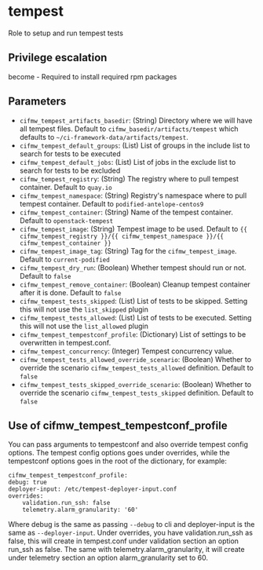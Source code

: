 # tempest
Role to setup and run tempest tests

## Privilege escalation
become - Required to install required rpm packages

## Parameters

* `cifmw_tempest_artifacts_basedir`: (String) Directory where we will have all tempest files. Default to `cifmw_basedir/artifacts/tempest` which defaults to `~/ci-framework-data/artifacts/tempest`.
* `cifmw_tempest_default_groups`: (List) List of groups in the include list to search for tests to be executed
* `cifmw_tempest_default_jobs`: (List) List of jobs in the exclude list to search for tests to be excluded
* `cifmw_tempest_registry`: (String) The registry where to pull tempest container. Default to `quay.io`
* `cifmw_tempest_namespace`: (String) Registry's namespace where to pull tempest container. Default to `podified-antelope-centos9`
* `cifmw_tempest_container`: (String) Name of the tempest container. Default to `openstack-tempest`
* `cifmw_tempest_image`: (String) Tempest image to be used. Default to `{{ cifmw_tempest_registry }}/{{ cifmw_tempest_namespace }}/{{ cifmw_tempest_container }}`
* `cifmw_tempest_image_tag`: (String) Tag for the `cifmw_tempest_image`. Default to `current-podified`
* `cifmw_tempest_dry_run`: (Boolean) Whether tempest should run or not. Default to `false`
* `cifmw_tempest_remove_container`: (Boolean) Cleanup tempest container after it is done. Default to `false`
* `cifmw_tempest_tests_skipped`: (List) List of tests to be skipped. Setting this will not use the `list_skipped` plugin
* `cifmw_tempest_tests_allowed`: (List) List of tests to be executed. Setting this will not use the `list_allowed` plugin
* `cifmw_tempest_tempestconf_profile`: (Dictionary) List of settings to be overwritten in tempest.conf.
* `cifmw_tempest_concurrency`: (Integer) Tempest concurrency value.
* `cifmw_tempest_tests_allowed_override_scenario`: (Boolean) Whether to override the scenario `cifmw_tempest_tests_allowed` definition. Default to `false`
* `cifmw_tempest_tests_skipped_override_scenario`: (Boolean) Whether to override the scenario `cifmw_tempest_tests_skipped` definition. Default to `false`

## Use of cifmw_tempest_tempestconf_profile

You can pass arguments to tempestconf and also override tempest config options.
The tempest config options goes under overrides, while the tempestconf options
goes in the root of the dictionary, for example:

```
cifmw_tempest_tempestconf_profile:
debug: true
deployer-input: /etc/tempest-deployer-input.conf
overrides:
    validation.run_ssh: false
    telemetry.alarm_granularity: '60'
```

Where debug is the same as passing `--debug` to cli and deployer-input is the
same as `--deployer-input`. Under overrides, you have validation.run_ssh as
false, this will create in tempest.conf under validation section an option
run_ssh as false. The same with telemetry.alarm_granularity, it will create
under telemetry section an option alarm_granularity set to 60.
